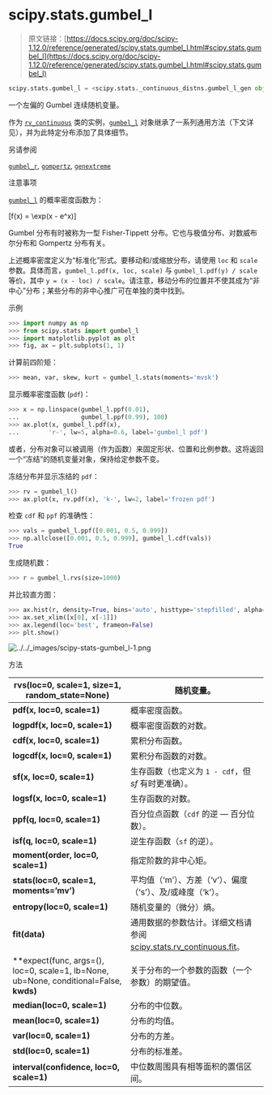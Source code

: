 # scipy.stats.gumbel_l

> 原文链接：[https://docs.scipy.org/doc/scipy-1.12.0/reference/generated/scipy.stats.gumbel_l.html#scipy.stats.gumbel_l](https://docs.scipy.org/doc/scipy-1.12.0/reference/generated/scipy.stats.gumbel_l.html#scipy.stats.gumbel_l)

```py
scipy.stats.gumbel_l = <scipy.stats._continuous_distns.gumbel_l_gen object>
```

一个左偏的 Gumbel 连续随机变量。

作为 [`rv_continuous`](https://docs.scipy.org/doc/scipy-1.12.0/reference/generated/scipy.stats.rv_continuous.html#scipy.stats.rv_continuous "scipy.stats.rv_continuous") 类的实例，[`gumbel_l`](#scipy.stats.gumbel_l "scipy.stats.gumbel_l") 对象继承了一系列通用方法（下文详见），并为此特定分布添加了具体细节。

另请参阅

[`gumbel_r`](https://docs.scipy.org/doc/scipy-1.12.0/reference/generated/scipy.stats.gumbel_r.html#scipy.stats.gumbel_r "scipy.stats.gumbel_r"), [`gompertz`](https://docs.scipy.org/doc/scipy-1.12.0/reference/generated/scipy.stats.gompertz.html#scipy.stats.gompertz "scipy.stats.gompertz"), [`genextreme`](https://docs.scipy.org/doc/scipy-1.12.0/reference/generated/scipy.stats.genextreme.html#scipy.stats.genextreme "scipy.stats.genextreme")

注意事项

[`gumbel_l`](#scipy.stats.gumbel_l "scipy.stats.gumbel_l") 的概率密度函数为：

\[f(x) = \exp(x - e^x)\]

Gumbel 分布有时被称为一型 Fisher-Tippett 分布。它也与极值分布、对数威布尔分布和 Gompertz 分布有关。

上述概率密度定义为“标准化”形式。要移动和/或缩放分布，请使用 `loc` 和 `scale` 参数。具体而言，`gumbel_l.pdf(x, loc, scale)` 与 `gumbel_l.pdf(y) / scale` 等价，其中 `y = (x - loc) / scale`。请注意，移动分布的位置并不使其成为“非中心”分布；某些分布的非中心推广可在单独的类中找到。

示例

```py
>>> import numpy as np
>>> from scipy.stats import gumbel_l
>>> import matplotlib.pyplot as plt
>>> fig, ax = plt.subplots(1, 1) 
```

计算前四阶矩：

```py
>>> mean, var, skew, kurt = gumbel_l.stats(moments='mvsk') 
```

显示概率密度函数 (`pdf`)：

```py
>>> x = np.linspace(gumbel_l.ppf(0.01),
...                 gumbel_l.ppf(0.99), 100)
>>> ax.plot(x, gumbel_l.pdf(x),
...        'r-', lw=5, alpha=0.6, label='gumbel_l pdf') 
```

或者，分布对象可以被调用（作为函数）来固定形状、位置和比例参数。这将返回一个“冻结”的随机变量对象，保持给定参数不变。

冻结分布并显示冻结的 `pdf`：

```py
>>> rv = gumbel_l()
>>> ax.plot(x, rv.pdf(x), 'k-', lw=2, label='frozen pdf') 
```

检查 `cdf` 和 `ppf` 的准确性：

```py
>>> vals = gumbel_l.ppf([0.001, 0.5, 0.999])
>>> np.allclose([0.001, 0.5, 0.999], gumbel_l.cdf(vals))
True 
```

生成随机数：

```py
>>> r = gumbel_l.rvs(size=1000) 
```

并比较直方图：

```py
>>> ax.hist(r, density=True, bins='auto', histtype='stepfilled', alpha=0.2)
>>> ax.set_xlim([x[0], x[-1]])
>>> ax.legend(loc='best', frameon=False)
>>> plt.show() 
```

![../../_images/scipy-stats-gumbel_l-1.png](../Images/1f8d919894cd5e8d38faa4116e7b609f.png)

方法

| **rvs(loc=0, scale=1, size=1, random_state=None)** | 随机变量。 |
| --- | --- |
| **pdf(x, loc=0, scale=1)** | 概率密度函数。 |
| **logpdf(x, loc=0, scale=1)** | 概率密度函数的对数。 |
| **cdf(x, loc=0, scale=1)** | 累积分布函数。 |
| **logcdf(x, loc=0, scale=1)** | 累积分布函数的对数。 |
| **sf(x, loc=0, scale=1)** | 生存函数（也定义为 `1 - cdf`，但 *sf* 有时更准确）。 |
| **logsf(x, loc=0, scale=1)** | 生存函数的对数。 |
| **ppf(q, loc=0, scale=1)** | 百分位点函数（`cdf` 的逆 — 百分位数）。 |
| **isf(q, loc=0, scale=1)** | 逆生存函数（`sf` 的逆）。 |
| **moment(order, loc=0, scale=1)** | 指定阶数的非中心矩。 |
| **stats(loc=0, scale=1, moments=’mv’)** | 平均值（‘m’）、方差（‘v’）、偏度（‘s’）、及/或峰度（‘k’）。 |
| **entropy(loc=0, scale=1)** | 随机变量的（微分）熵。 |
| **fit(data)** | 通用数据的参数估计。详细文档请参阅 [scipy.stats.rv_continuous.fit](https://docs.scipy.org/doc/scipy/reference/generated/scipy.stats.rv_continuous.fit.html#scipy.stats.rv_continuous.fit)。 |
| **expect(func, args=(), loc=0, scale=1, lb=None, ub=None, conditional=False, **kwds)** | 关于分布的一个参数的函数（一个参数）的期望值。 |
| **median(loc=0, scale=1)** | 分布的中位数。 |
| **mean(loc=0, scale=1)** | 分布的均值。 |
| **var(loc=0, scale=1)** | 分布的方差。 |
| **std(loc=0, scale=1)** | 分布的标准差。 |
| **interval(confidence, loc=0, scale=1)** | 中位数周围具有相等面积的置信区间。 |
